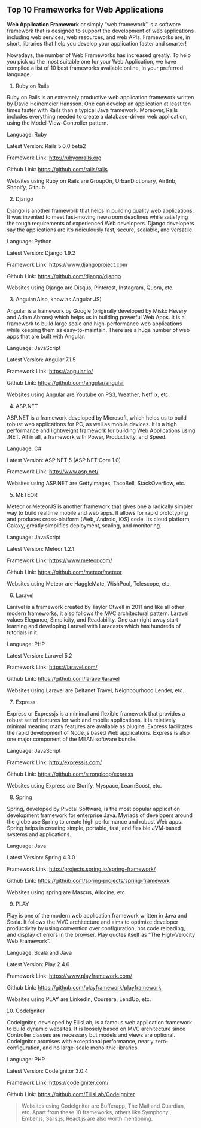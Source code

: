 ## Top 10 Frameworks for Web Applications

**Web Application Framework** or simply “web framework” is a software framework that is designed to support the development of web applications including web services, web resources, and web APIs. Frameworks are, in short, libraries that help you develop your application faster and smarter!

Nowadays, the number of Web Frameworks has increased greatly. To help you pick up the most suitable one for your Web Application, we have compiled a list of 10 best frameworks available online, in your preferred language.


1) Ruby on Rails

Ruby on Rails is an extremely productive web application framework written by David Heinemeier Hansson. One can develop an application at least ten times faster with Rails than a typical Java framework. Moreover, Rails includes everything needed to create a database-driven web application, using the Model-View-Controller pattern.

Language: Ruby

Latest Version: Rails 5.0.0.beta2

Framework Link: http://rubyonrails.org

Github Link: https://github.com/rails/rails

Websites using Ruby on Rails are GroupOn, UrbanDictionary, AirBnb, Shopify, Github


2) Django

Django is another framework that helps in building quality web applications. It was invented to meet fast-moving newsroom deadlines while satisfying the tough requirements of experienced Web developers. Django developers say the applications are it’s ridiculously fast, secure, scalable, and versatile.

Language: Python

Latest Version: Django 1.9.2

Framework Link: https://www.djangoproject.com

Github Link: https://github.com/django/django

Websites using Django are Disqus, Pinterest, Instagram, Quora, etc.

3) Angular(Also, know as Angular JS)

Angular is a framework by Google (originally developed by Misko Hevery and Adam Abrons) which helps us in building powerful Web Apps. It is a framework to build large scale and high-performance web applications while keeping them as easy-to-maintain. There are a huge number of web apps that are built with Angular.

Language: JavaScript

Latest Version: Angular 7.1.5

Framework Link: https://angular.io/

Github Link: https://github.com/angular/angular

Websites using Angular are Youtube on PS3, Weather, Netflix, etc.

4) ASP.NET

ASP.NET is a framework developed by Microsoft, which helps us to build robust web applications for PC, as well as mobile devices. It is a high performance and lightweight framework for building Web Applications using .NET. All in all, a framework with Power, Productivity, and Speed.

Language: C#

Latest Version: ASP.NET 5 (ASP.NET Core 1.0)

Framework Link: http://www.asp.net/

Websites using ASP.NET are GettyImages, TacoBell, StackOverflow, etc.

5) METEOR

Meteor or MeteorJS is another framework that gives one a radically simpler way to build realtime mobile and web apps. It allows for rapid prototyping and produces cross-platform (Web, Android, iOS) code. Its cloud platform, Galaxy, greatly simplifies deployment, scaling, and monitoring.

Language: JavaScript

Latest Version: Meteor 1.2.1

Framework Link: https://www.meteor.com/

Github Link: https://github.com/meteor/meteor

Websites using Meteor are HaggleMate, WishPool, Telescope, etc.

6) Laravel

Laravel is a framework created by Taylor Otwell in 2011 and like all other modern frameworks, it also follows the MVC architectural pattern. Laravel values Elegance, Simplicity, and Readability. One can right away start learning and developing Laravel with Laracasts which has hundreds of tutorials in it.

Language: PHP

Latest Version: Laravel 5.2

Framework Link: https://laravel.com/

Github Link: https://github.com/laravel/laravel

Websites using Laravel are Deltanet Travel, Neighbourhood Lender, etc.

7) Express

Express or Expressjs is a minimal and flexible framework that provides a robust set of features for web and mobile applications. It is relatively minimal meaning many features are available as plugins. Express facilitates the rapid development of Node.js based Web applications. Express is also one major component of the MEAN software bundle.

Language: JavaScript

Framework Link: http://expressjs.com/

Github Link: https://github.com/strongloop/express

Websites using Express are Storify, Myspace, LearnBoost, etc.

8) Spring

Spring, developed by Pivotal Software, is the most popular application development framework for enterprise Java. Myriads of developers around the globe use Spring to create high performance and robust Web apps. Spring helps in creating simple, portable, fast, and flexible JVM-based systems and applications.

Language: Java

Latest Version: Spring 4.3.0

Framework Link: http://projects.spring.io/spring-framework/

Github Link: https://github.com/spring-projects/spring-framework

Websites using spring are Mascus, Allocine, etc.

9) PLAY

Play is one of the modern web application framework written in Java and Scala. It follows the MVC architecture and aims to optimize developer productivity by using convention over configuration, hot code reloading, and display of errors in the browser. Play quotes itself as “The High-Velocity Web Framework”.

Language: Scala and Java

Latest Version: Play 2.4.6

Framework Link: https://www.playframework.com/

Github Link: https://github.com/playframework/playframework

Websites using PLAY are LinkedIn, Coursera, LendUp, etc.

10) CodeIgniter

CodeIgniter, developed by EllisLab, is a famous web application framework to build dynamic websites. It is loosely based on MVC architecture since Controller classes are necessary but models and views are optional. CodeIgnitor promises with exceptional performance, nearly zero-configuration, and no large-scale monolithic libraries.

Language: PHP

Latest Version: CodeIgnitor 3.0.4

Framework Link: https://codeigniter.com/

Github Link: https://github.com/EllisLab/CodeIgniter

> Websites using CodeIgnitor are Bufferapp, The Mail and Guardian, etc. Apart from these 10 frameworks, others like Symphony , Ember.js, Sails.js, React.js are also worth mentioning.